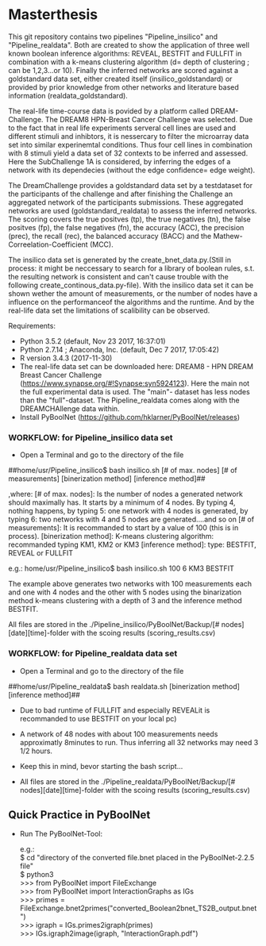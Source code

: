 # Masterthesis #

This git repository contains two pipelines "Pipeline_insilico" and "Pipeline_realdata". Both are created to show the application of three well known boolean inference algorithms: REVEAL, BESTFIT and FULLFIT in combination with a k-means clustering algorithm (d= depth of clustering ; can be 1,2,3...or 10). Finally the inferred networks are scored against a goldstandard data set, either created itself (insilico_goldstandard) or provided by prior knowledge from other networks and literature based information (realdata_goldstandard).

The real-life time-course data is povided by a platform called DREAM-Challenge. The DREAM8 HPN-Breast Cancer Challenge was selected. Due to the fact that in real life experiments serveral cell lines are used and different stimuli and inhibtors, it is nessercary to filter the microarray data set into similar experinemtal conditions. Thus four cell lines in combination with 8 stimuli yield a data set of 32 contexts to be inferred and assessed. Here the SubChallenge 1A is considered, by inferring the edges of a network with its dependecies (without the edge confidence= edge weight).

The DreamChallenge provides a goldstandard data set by a testdataset for the participants of the challenge and after finishing the Challenge an aggregated network of the participants submissions. These aggregated networks are used (goldstandard_realdata) to assess the inferred networks. The scoring covers the true positves (tp), the true negatives (tn), the false positves (fp), the false negatives (fn), the accuracy (ACC), the precision (prec), the recall (rec), the balanced accuracy (BACC) and the Mathew-Correelation-Coefficient (MCC).

The insilico data set is generated by the create_bnet_data.py.(Still in process: it might be neccessary to search for a library of boolean rules, s.t. the resulting network is consistent and can't cause trouble with the following create_continous_data.py-file). With the insilico data set it can be shown wether the amount of measurements, or the number of nodes have a influence on the performanceof the algorithms and the runtime. And by the real-life data set the limitations of scalibility can be observed.

Requirements:

- Python 3.5.2 (default, Nov 23 2017, 16:37:01)
- Python 2.7.14 ; Anaconda, Inc. (default, Dec  7 2017, 17:05:42)
- R version 3.4.3 (2017-11-30)
- The real-life data set can be downloaded here: DREAM8 - HPN DREAM Breast Cancer Challenge (https://www.synapse.org/#!Synapse:syn5924123). Here the main not the full experimental data is used. The "main"- dataset has less nodes than the "full"-dataset. The Pipeline_realdata comes along with the DREAMCHAllenge  data within.
- Install PyBoolNet (https://github.com/hklarner/PyBoolNet/releases)

### WORKFLOW: for Pipeline_insilico data set ###

- Open a Terminal and go to the directory of the file

##home/usr/Pipeline_insilico$ bash insilico.sh [# of max. nodes] [# of measurements] [binerization method] [inference method]##

,where:
[# of max. nodes]: Is the number of nodes a generated network should maximally has. It starts by a minimum of 4 nodes. By typing 4, nothing happens, by typing 5: one network with 4 nodes is generated, by typing 6: two networks with 4 and 5 nodes are generated....and so on
[# of measurements]: It is recommanded to start by a value of 100 (this is in process). 
[binerization method]: K-means clustering algorithm: recommanded typing KM1, KM2 or KM3
[inference method]: type: BESTFIT, REVEAL or FULLFIT 

e.g.: home/usr/Pipeline_insilico$ bash insilico.sh 100 6 KM3 BESTFIT

The example above generates two networks with 100 measurements each and one with 4 nodes and the other with 5 nodes using the binarization method k-means clustering with a depth of 3 and the inference method BESTFIT.

All files are stored in the ./Pipeline_insilico/PyBoolNet/Backup/[# nodes][date][time]-folder with the scoing results (scoring_results.csv)

### WORKFLOW: for Pipeline_realdata data set ###


- Open a Terminal and go to the directory of the file

##home/usr/Pipeline_realdata$ bash realdata.sh [binerization method] [inference method]##

- Due to bad runtime of FULLFIT and especially REVEALit is recommanded to use BESTFIT on your local pc)
- A network of 48 nodes with about 100 measurements needs approximatly 8minutes to run. Thus inferring all 32 networks may need 3 1/2 hours. 
- Keep this in mind, bevor starting the bash script...

- All files are stored in the ./Pipeline_realdata/PyBoolNet/Backup/[# nodes][date][time]-folder with the scoing results (scoring_results.csv)

## Quick Practice in PyBoolNet ##

- Run The PyBoolNet-Tool:
 
   e.g.:<br/> 
         $ cd \"directory of the converted file.bnet placed in the PyBoolNet-2.2.5 file\"<br/>
         $ python3<br/> 
       >>> from PyBoolNet import FileExchange<br/> 
       >>> from PyBoolNet import InteractionGraphs as IGs<br/> 
       >>> primes = FileExchange.bnet2primes(\"converted_Boolean2bnet_TS2B_output.bnet\")<br/> 
       >>> igraph = IGs.primes2igraph(primes)<br/> 
       >>> IGs.igraph2image(igraph, \"InteractionGraph.pdf\")<br/> 
       


